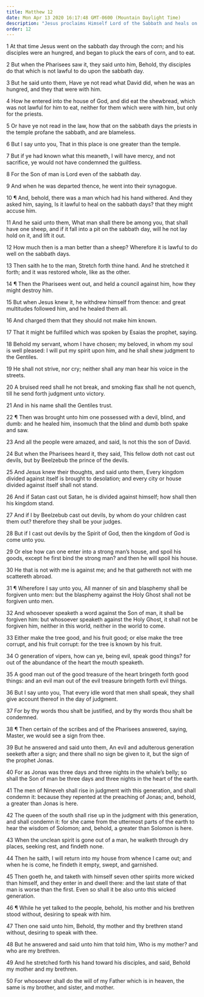 ```yaml
---
title: Matthew 12
date: Mon Apr 13 2020 16:17:48 GMT-0600 (Mountain Daylight Time)
description: "Jesus proclaims Himself Lord of the Sabbath and heals on the Sabbath day—He is accused of casting out devils through the power of Beelzebub—He speaks of blasphemy against the Holy Ghost and says that an evil and adulterous generation seeks signs."
order: 12
---
```


1 At that time Jesus went on the sabbath day through the corn; and his disciples were an hungred, and began to pluck the ears of corn, and to eat.

2 But when the Pharisees saw it, they said unto him, Behold, thy disciples do that which is not lawful to do upon the sabbath day.

3 But he said unto them, Have ye not read what David did, when he was an hungred, and they that were with him.

4 How he entered into the house of God, and did eat the shewbread, which was not lawful for him to eat, neither for them which were with him, but only for the priests.

5 Or have ye not read in the law, how that on the sabbath days the priests in the temple profane the sabbath, and are blameless.

6 But I say unto you, That in this place is one greater than the temple.

7 But if ye had known what this meaneth, I will have mercy, and not sacrifice, ye would not have condemned the guiltless.

8 For the Son of man is Lord even of the sabbath day.

9 And when he was departed thence, he went into their synagogue.

10 ¶ And, behold, there was a man which had his hand withered. And they asked him, saying, Is it lawful to heal on the sabbath days? that they might accuse him.

11 And he said unto them, What man shall there be among you, that shall have one sheep, and if it fall into a pit on the sabbath day, will he not lay hold on it, and lift it out.

12 How much then is a man better than a sheep? Wherefore it is lawful to do well on the sabbath days.

13 Then saith he to the man, Stretch forth thine hand. And he stretched it forth; and it was restored whole, like as the other.

14 ¶ Then the Pharisees went out, and held a council against him, how they might destroy him.

15 But when Jesus knew it, he withdrew himself from thence: and great multitudes followed him, and he healed them all.

16 And charged them that they should not make him known.

17 That it might be fulfilled which was spoken by Esaias the prophet, saying.

18 Behold my servant, whom I have chosen; my beloved, in whom my soul is well pleased: I will put my spirit upon him, and he shall shew judgment to the Gentiles.

19 He shall not strive, nor cry; neither shall any man hear his voice in the streets.

20 A bruised reed shall he not break, and smoking flax shall he not quench, till he send forth judgment unto victory.

21 And in his name shall the Gentiles trust.

22 ¶ Then was brought unto him one possessed with a devil, blind, and dumb: and he healed him, insomuch that the blind and dumb both spake and saw.

23 And all the people were amazed, and said, Is not this the son of David.

24 But when the Pharisees heard it, they said, This fellow doth not cast out devils, but by Beelzebub the prince of the devils.

25 And Jesus knew their thoughts, and said unto them, Every kingdom divided against itself is brought to desolation; and every city or house divided against itself shall not stand.

26 And if Satan cast out Satan, he is divided against himself; how shall then his kingdom stand.

27 And if I by Beelzebub cast out devils, by whom do your children cast them out? therefore they shall be your judges.

28 But if I cast out devils by the Spirit of God, then the kingdom of God is come unto you.

29 Or else how can one enter into a strong man’s house, and spoil his goods, except he first bind the strong man? and then he will spoil his house.

30 He that is not with me is against me; and he that gathereth not with me scattereth abroad.

31 ¶ Wherefore I say unto you, All manner of sin and blasphemy shall be forgiven unto men: but the blasphemy against the Holy Ghost shall not be forgiven unto men.

32 And whosoever speaketh a word against the Son of man, it shall be forgiven him: but whosoever speaketh against the Holy Ghost, it shall not be forgiven him, neither in this world, neither in the world to come.

33 Either make the tree good, and his fruit good; or else make the tree corrupt, and his fruit corrupt: for the tree is known by his fruit.

34 O generation of vipers, how can ye, being evil, speak good things? for out of the abundance of the heart the mouth speaketh.

35 A good man out of the good treasure of the heart bringeth forth good things: and an evil man out of the evil treasure bringeth forth evil things.

36 But I say unto you, That every idle word that men shall speak, they shall give account thereof in the day of judgment.

37 For by thy words thou shalt be justified, and by thy words thou shalt be condemned.

38 ¶ Then certain of the scribes and of the Pharisees answered, saying, Master, we would see a sign from thee.

39 But he answered and said unto them, An evil and adulterous generation seeketh after a sign; and there shall no sign be given to it, but the sign of the prophet Jonas.

40 For as Jonas was three days and three nights in the whale’s belly; so shall the Son of man be three days and three nights in the heart of the earth.

41 The men of Nineveh shall rise in judgment with this generation, and shall condemn it: because they repented at the preaching of Jonas; and, behold, a greater than Jonas is here.

42 The queen of the south shall rise up in the judgment with this generation, and shall condemn it: for she came from the uttermost parts of the earth to hear the wisdom of Solomon; and, behold, a greater than Solomon is here.

43 When the unclean spirit is gone out of a man, he walketh through dry places, seeking rest, and findeth none.

44 Then he saith, I will return into my house from whence I came out; and when he is come, he findeth it empty, swept, and garnished.

45 Then goeth he, and taketh with himself seven other spirits more wicked than himself, and they enter in and dwell there: and the last state of that man is worse than the first. Even so shall it be also unto this wicked generation.

46 ¶ While he yet talked to the people, behold, his mother and his brethren stood without, desiring to speak with him.

47 Then one said unto him, Behold, thy mother and thy brethren stand without, desiring to speak with thee.

48 But he answered and said unto him that told him, Who is my mother? and who are my brethren.

49 And he stretched forth his hand toward his disciples, and said, Behold my mother and my brethren.

50 For whosoever shall do the will of my Father which is in heaven, the same is my brother, and sister, and mother.
